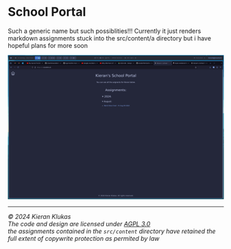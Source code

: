 # School Portal

Such a generic name but such possiblities!!! Currently it just renders markdown assignments stuck into the src/content/a directory but i have hopeful plans for more soon

![scrennshot of the website](.github/images/ss.png)

---

*© 2024 Kieran Klukas*  
*The code and design are licensed under [AGPL 3.0](LICENSE.md)*  
*the assignments contained in the `src/content` directory have retained the full extent of copywrite protection as permited by law*